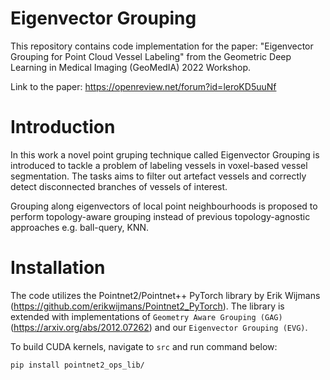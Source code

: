 # Eigenvector Grouping
This repository contains code implementation for the paper: "Eigenvector Grouping for Point Cloud Vessel Labeling" from the Geometric Deep Learning in Medical Imaging (GeoMedIA) 2022 Workshop.

Link to the paper: https://openreview.net/forum?id=leroKD5uuNf

# Introduction
In this work a novel point gruping technique called Eigenvector Grouping is introduced to tackle a problem of labeling vessels in voxel-based vessel segmentation. The tasks aims to filter out artefact vessels and correctly detect disconnected branches of vessels of interest. 

Grouping along eigenvectors of local point neighbourhoods is proposed to perform topology-aware grouping instead of previous topology-agnostic approaches e.g. ball-query, KNN.

# Installation
The code utilizes the Pointnet2/Pointnet++ PyTorch library by Erik Wijmans (https://github.com/erikwijmans/Pointnet2_PyTorch). The library is extended with implementations of `Geometry Aware Grouping (GAG)` (https://arxiv.org/abs/2012.07262) and our `Eigenvector Grouping (EVG)`.

To build CUDA kernels, navigate to `src` and run command below:  
```
pip install pointnet2_ops_lib/
````
